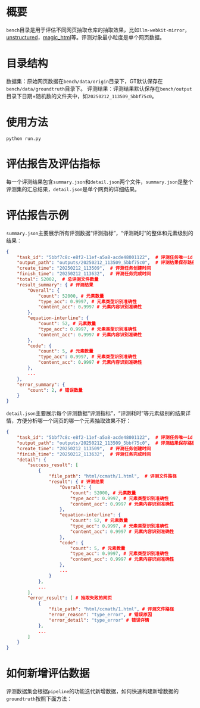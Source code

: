 # 概要

`bench`目录是用于评估不同网页抽取仓库的抽取效果，比如`llm-webkit-mirror`，[unstructured](https://github.com/Unstructured-IO/unstructured)，[magic_html](https://github.com/opendatalab/magic-html)等。评测对象最小粒度是单个网页数据。

# 目录结构

数据集：原始网页数据在`bench/data/origin`目录下，GT默认保存在`bench/data/groundtruth`目录下。
评测结果：评测结果默认保存在`bench/output`目录下日期+随机数的文件夹中，如`20250212_113509_5bbf75c0`。

# 使用方法

```
python run.py
```

# 评估报告及评估指标

每一个评测结果包含`summary.json`和`detail.json`两个文件，`summary.json`是整个评测集的汇总结果，`detail.json`是单个网页的详细结果。

# 评估报告示例

`summary.json`主要展示所有评测数据“评测指标”，“评测耗时”的整体和元素级别的结果：

```json
{
    "task_id": "5bbf7c8c-e8f2-11ef-a5a8-acde48001122",  # 评测任务唯一id
    "output_path": "outputs/20250212_113509_5bbf75c0",  # 评测结果保存路径
    "create_time": "20250212_113509",  # 评测任务创建时间
    "finish_time": "20250212_113632",  # 评测任务完成时间
    "total": 52002,  # 总评测文件数量
    "result_summary": { # 评测结果
        "Overall": {
            "count": 52000, # 元素数量
            "type_acc": 0.9997, # 元素类型识别准确性
            "content_acc": 0.9997 # 元素内容识别准确性
        },
        "equation-interline": {
            "count": 52, # 元素数量
            "type_acc": 0.9997, # 元素类型识别准确性
            "content_acc": 0.9997 # 元素内容识别准确性
        },
        "code": {
            "count": 5, # 元素数量
            "type_acc": 0.9997, # 元素类型识别准确性
            "content_acc": 0.9997 # 元素内容识别准确性
        },
        ...
    },
    "error_summary": {
        "count": 2, # 错误数量
    }
}
```

`detail.json`主要展示每个评测数据“评测指标”，“评测耗时”等元素级别的结果详情，方便分析哪一个网页的哪一个元素抽取效果不好：

```json
{
    "task_id": "5bbf7c8c-e8f2-11ef-a5a8-acde48001122",  # 评测任务唯一id
    "output_path": "outputs/20250212_113509_5bbf75c0",  # 评测结果保存路径
    "create_time": "20250212_113509",  # 评测任务创建时间
    "finish_time": "20250212_113632",  # 评测任务完成时间
    "detail": {
        "success_result": [
            {
                "file_path": "html/ccmath/1.html",  # 评测文件路径
                "result": { # 评测结果
                    "Overall": {
                        "count": 52000, # 元素数量
                        "type_acc": 0.9997, # 元素类型识别准确性
                        "content_acc": 0.9997 # 元素内容识别准确性
                    },
                    "equation-interline": {
                        "count": 52, # 元素数量
                        "type_acc": 0.9997, # 元素类型识别准确性
                        "content_acc": 0.9997 # 元素内容识别准确性
                    },
                    "code": {
                        "count": 5, # 元素数量
                        "type_acc": 0.9997, # 元素类型识别准确性
                        "content_acc": 0.9997 # 元素内容识别准确性
                    },
                    ...
                }
            },
            ...
        ],
        "error_result": [ # 抽取失败的网页
            {
                "file_path": "html/ccmath/1.html", # 评测文件路径
                "error_reason": "type_error", # 错误原因
                "error_detail": "type_error" # 错误详情
            },
            ...
        ]
    }
}
```

# 如何新增评估数据

评测数据集会根据`pipeline`的功能迭代新增数据，如何快速构建新增数据的`groundtruth`按照下面方法：
